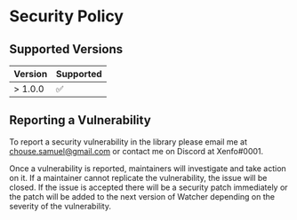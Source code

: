 # Security Policy

## Supported Versions

| Version | Supported          |
| ------- | ------------------ |
| > 1.0.0 | :white_check_mark: |

## Reporting a Vulnerability

To report a security vulnerability in the library please email me at [chouse.samuel@gmail.com](mailto:chouse.samuel@gmail.com) or contact me on Discord at Xenfo#0001.

Once a vulnerability is reported, maintainers will investigate and take action on it. If a maintainer cannot replicate the vulnerability, the issue will be closed. If the issue is accepted there will be a security patch immediately or the patch will be added to the next version of Watcher depending on the severity of the vulnerability.
